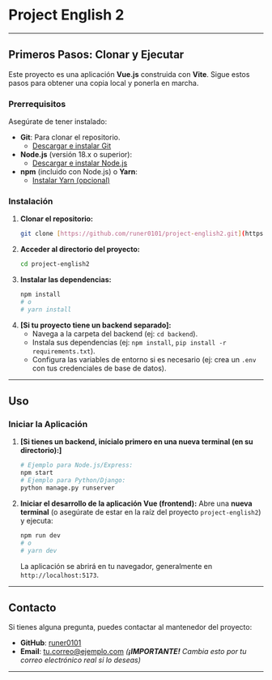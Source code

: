 # Project English 2

---

## Primeros Pasos: Clonar y Ejecutar

Este proyecto es una aplicación **Vue.js** construida con **Vite**. Sigue estos pasos para obtener una copia local y ponerla en marcha.

### Prerrequisitos

Asegúrate de tener instalado:

* **Git**: Para clonar el repositorio.
    * [Descargar e instalar Git](https://git-scm.com/downloads)
* **Node.js** (versión 18.x o superior):
    * [Descargar e instalar Node.js](https://nodejs.org/es/download/)
* **npm** (incluido con Node.js) o **Yarn**:
    * [Instalar Yarn (opcional)](https://classic.yarnpkg.com/en/docs/install)

### Instalación

1.  **Clonar el repositorio:**
    ```bash
    git clone [https://github.com/runer0101/project-english2.git](https://github.com/runer0101/project-english2.git)
    ```
2.  **Acceder al directorio del proyecto:**
    ```bash
    cd project-english2
    ```
3.  **Instalar las dependencias:**
    ```bash
    npm install
    # o
    # yarn install
    ```
4.  **[Si tu proyecto tiene un backend separado]:**
    * Navega a la carpeta del backend (ej: `cd backend`).
    * Instala sus dependencias (ej: `npm install`, `pip install -r requirements.txt`).
    * Configura las variables de entorno si es necesario (ej: crea un `.env` con tus credenciales de base de datos).

---

## Uso

### Iniciar la Aplicación

1.  **[Si tienes un backend, inícialo primero en una nueva terminal (en su directorio):]**
    ```bash
    # Ejemplo para Node.js/Express:
    npm start
    # Ejemplo para Python/Django:
    python manage.py runserver
    ```
2.  **Iniciar el desarrollo de la aplicación Vue (frontend):**
    Abre una **nueva terminal** (o asegúrate de estar en la raíz del proyecto `project-english2`) y ejecuta:
    ```bash
    npm run dev
    # o
    # yarn dev
    ```
    La aplicación se abrirá en tu navegador, generalmente en `http://localhost:5173`.

---

## Contacto

Si tienes alguna pregunta, puedes contactar al mantenedor del proyecto:

* **GitHub**: [runer0101](https://github.com/runer0101)
* **Email**: [tu.correo@ejemplo.com](mailto:tu.correo@ejemplo.com) *(**¡IMPORTANTE!** Cambia esto por tu correo electrónico real si lo deseas)*

---
